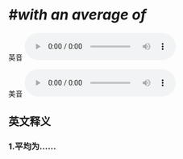 # ***\#with an average of*** 
英音
<audio src="./media/with an average of1.aac" controls="controls"></audio>

美音
<audio src="./media/with an average of2.aac" controls="controls"></audio>



  

英文释义
---
### 1.**平均为……**  


